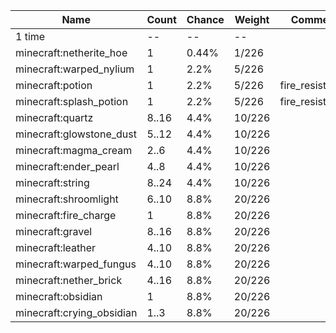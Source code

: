 | Name                      | Count | Chance | Weight | Comment         |
| ------------------------- | ----- | ------ | ------ | --------------- |
| 1 time                    |    -- |     -- |     -- |                 |
| minecraft:netherite_hoe   |     1 |  0.44% |  1/226 |                 |
| minecraft:warped_nylium   |     1 |   2.2% |  5/226 |                 |
| minecraft:potion          |     1 |   2.2% |  5/226 | fire_resistance |
| minecraft:splash_potion   |     1 |   2.2% |  5/226 | fire_resistance |
| minecraft:quartz          | 8..16 |   4.4% | 10/226 |                 |
| minecraft:glowstone_dust  | 5..12 |   4.4% | 10/226 |                 |
| minecraft:magma_cream     |  2..6 |   4.4% | 10/226 |                 |
| minecraft:ender_pearl     |  4..8 |   4.4% | 10/226 |                 |
| minecraft:string          | 8..24 |   4.4% | 10/226 |                 |
| minecraft:shroomlight     | 6..10 |   8.8% | 20/226 |                 |
| minecraft:fire_charge     |     1 |   8.8% | 20/226 |                 |
| minecraft:gravel          | 8..16 |   8.8% | 20/226 |                 |
| minecraft:leather         | 4..10 |   8.8% | 20/226 |                 |
| minecraft:warped_fungus   | 4..10 |   8.8% | 20/226 |                 |
| minecraft:nether_brick    | 4..16 |   8.8% | 20/226 |                 |
| minecraft:obsidian        |     1 |   8.8% | 20/226 |                 |
| minecraft:crying_obsidian |  1..3 |   8.8% | 20/226 |                 |

